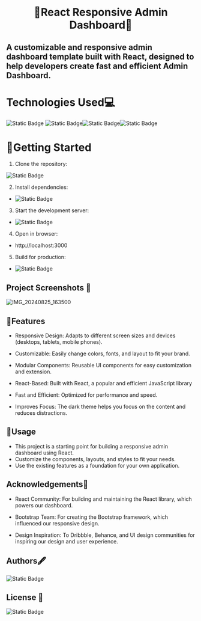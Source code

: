 # <p align="center"> 🚀React Responsive Admin Dashboard🚀</p>


## A customizable and responsive admin dashboard template built with React, designed to help developers create fast and efficient Admin Dashboard.

# Technologies Used💻
 ![Static Badge](https://img.shields.io/badge/HTML5-orange?style=for-the-badge&logo=html5&labelColor=black)  ![Static Badge](https://img.shields.io/badge/CSS3-blue?style=for-the-badge&logo=css3&labelColor=black)![Static Badge](https://img.shields.io/badge/react-%2361DAFB%20?style=for-the-badge&logo=react&labelColor=black)![Static Badge](https://img.shields.io/badge/bootstrap-rgb(86%2C%2061%2C%20124)?style=for-the-badge&logo=bootstrap&labelColor=black)


 # 🚀Getting Started
 
 1. Clone the repository:
  
   ![Static Badge](https://img.shields.io/badge/GitHub-YogeshwareeDafane-blue?style=for-the-badge&logo=github&labelColor=black)

2. Install dependencies:
- ![Static Badge](https://img.shields.io/badge/npm-install-blue)


3. Start the development server:
- ![Static Badge](https://img.shields.io/badge/npm-start-darkred)

4. Open in browser:
- http://localhost:3000

5. Build for production:
- ![Static Badge](https://img.shields.io/badge/npm-runbuild-darkblue)

  
## Project Screenshots 📸

![IMG_20240825_163500](https://github.com/user-attachments/assets/117a5e58-c5ea-4b27-8fa5-38742747b4d2)



## 🌟Features

- Responsive Design: Adapts to different screen sizes and devices (desktops, tablets, mobile phones).

- Customizable: Easily change colors, fonts, and layout to fit your brand.

- Modular Components: Reusable UI components for easy customization and extension.

- React-Based: Built with React, a popular and efficient JavaScript library

- Fast and Efficient: Optimized for performance and speed.

- Improves Focus: The dark theme helps you focus on the content and reduces distractions.
  

## 🚀Usage
- This project is a starting point for building a responsive admin dashboard using React.
- Customize the components, layouts, and styles to fit your needs.
- Use the existing features as a foundation for your own application.


## Acknowledgements🙏
- React Community: For building and maintaining the React library, which powers our dashboard.

- Bootstrap Team: For creating the Bootstrap framework, which influenced our responsive design.

- Design Inspiration: To Dribbble, Behance, and UI design communities for inspiring our design and user experience.

## Authors🖋️
![Static Badge]( https://img.shields.io/badge/Yogeshwaree_Dafane-darkblue)

                                              
## License 📜

![Static Badge](https://img.shields.io/badge/MIT-License-%20red?style=for-the-badge&logo=MIT&labelColor=black)
















